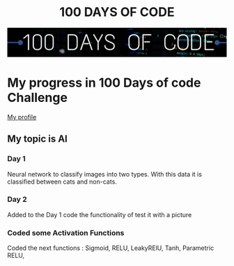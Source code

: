 <H1 align="center"> 100 DAYS OF CODE </H1>

[![Banner](Assets/100daysOfCode.png)](https://discord.gg/JFWP8c2gPG)

# My progress  in 100 Days of code Challenge
[My profile](https://github.com/Victor1Ja)
## My topic is AI

### Day 1
Neural network to classify images into two types. With this data it is classified between cats and non-cats.

### Day 2
Added to the Day 1 code the functionality of test it with a picture

### Coded some Activation Functions
Coded the next functions :
Sigmoid, RELU, LeakyRElU, Tanh, Parametric RELU, 
